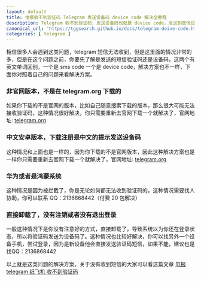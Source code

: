 ```yaml
---
layout: default
title: 电报收不到验证码 Telegram 发送设备码 device code 解决全教程
description: Telegram 收不到验证码，发送设备码也就是 device code，发送到其他设备，卸载后发送设备码，再也不发送短信，Telegram 短信无法接收，等等都可以解决，解决详细的教程。
canonical_url: 'https://tggsearch.github.io/docs/telegram-deive-code.html'
categories: [ telegram ]
---
```

相信很多人会遇到这类问题，telegram 短信无法收到，但是这里面的情况非常的多，但是在这个问题之前，你要先了解是发送的短信验证码还是设备码，这两个有英文单词区别，一个是 sms code 一个是 device code，解决方案也不一样，下面你对照着自己的问题来看解决方案。
### 非官网版本，不是在 telegram.org 下载的
如果你下载的不是官网的版本，比如自己随意搜索下载的版本，那么很大可能无法接收验证码，这种情况很好解决，你只需要重新去官网下载一个就解决了，官网地址: [telegram.org](./302.html?target=https://telegram.org)

### 中文安卓版本，下载注册是中文的提示发送设备码
这种情况和上面也是一样的，因为你下载的不是官网版本，因此这种解决方案也是一样你只需要重新去官网下载一个就解决了，官网地址: [telegram.org](./302.html?target=https://telegram.org)

### 华为或者是鸿蒙系统
这种情况是因为被拦截了，你是无论如何都无法收到验证码的，这种情况需要找人协助，你可以联系 QQ：2136868442（付费 20 包解决）

### 直接卸载了，没有注销或者没有退出登录
一般这种情况下是你没有注意好的方式，直接卸载了，导致系统以为你还在登录状态，所以将验证码发送为设备码了。这种情况也比较好解决，你可以找另外一个设备手机，尝试登录，因为是新设备他会直接发送验证码短信，如果不能，建议也是找QQ：2136868442

以上就是这类问题的解决方案，关于没有收到短信的大家可以看这篇文章 [电报 telegram 纸飞机 收不到验证码](./telegram-no-sms-code.html)